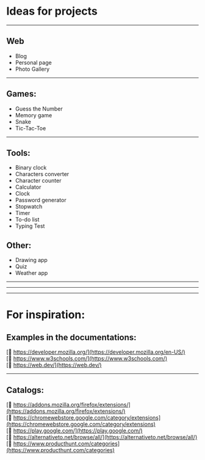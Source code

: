 # Ideas for projects

<!-- https://en.wikipedia.org/wiki/English_alphabet#
To know where to insert:
A a B b C c D d E e F f G g H h I i J j K k L l M m N n O o P p Q q R r S s T t U u V v W w X x Y y Z z
2 spaces - line break
-->

---
## Web
- Blog
- Personal page
- Photo Gallery

---
## Games:
- Guess the Number
- Memory game
- Snake
- Tic-Tac-Toe  

---
## Tools:
- Binary clock
- Characters converter
- Сharacter counter
- Calculator
- Clock
- Password generator
- Stopwatch
- Timer
- To-do list
- Typing Test

## Other:
- Drawing app
- Quiz
- Weather app


<!-- https://en.wikipedia.org/wiki/English_alphabet#
To know where to insert:
A a B b C c D d E e F f G g H h I i J j K k L l M m N n O o P p Q q R r S s T t U u V v W w X x Y y Z z
-->
---
---
---
# For inspiration:

## Examples in the documentations:
[🔗 https://developer.mozilla.org/](https://developer.mozilla.org/en-US/)  
[🔗 https://www.w3schools.com/](https://www.w3schools.com/)  
[🔗 https://web.dev/](https://web.dev/)  


---
## Catalogs:
[🔗 https://addons.mozilla.org/firefox/extensions/](https://addons.mozilla.org/firefox/extensions/)  
[🔗 https://chromewebstore.google.com/category/extensions](https://chromewebstore.google.com/category/extensions)  
[🔗 https://play.google.com/](https://play.google.com/)  
[🔗 https://alternativeto.net/browse/all/](https://alternativeto.net/browse/all/)  
[🔗 https://www.producthunt.com/categories](https://www.producthunt.com/categories)  


